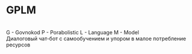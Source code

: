 <h1>GPLM</h1>
<br>
G - Govnokod
P - Porabolistic
L - Language
M - Model
<br>
Диалоговый чат-бот с самообучением и упором в малое потребление ресурсов
